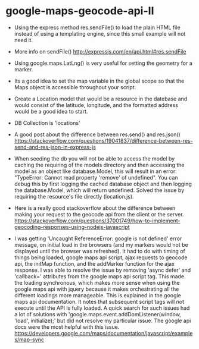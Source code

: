 # google-maps-geocode-api-II

- Using the express method res.sendFile() to load the plain HTML file instead of using a templating engine, since this small example will not need it.

- More info on sendFile() http://expressjs.com/en/api.html#res.sendFile

- Using google.maps.LatLng() is very useful for setting the geometry for a marker.
- Its a good idea to set the map variable in the global scope so that the Maps object is accessible throughout your script.
- Create a Location model that would be a resource in the datebase and would consist of the latitude, longitude, and the formatted address would be a good idea to start.
- DB Collection is 'locations'
- A good post about the difference between res.send() and res.json() https://stackoverflow.com/questions/19041837/difference-between-res-send-and-res-json-in-express-js
- When seeding the db you will not be able to access the model by caching the requiring of the models directory and then accessing the model as an object like database.Model, this will result in an error: "TypeError: Cannot read property 'remove' of undefined". You can debug this by first logging the cached database object and then logging the database.Model, which will return undefined. Solved the issue by requiring the resource's file directly (location.js).
- Here is a really good stackoverflow about the difference between making your request to the geocode api from the client or the server. https://stackoverflow.com/questions/37001749/how-to-implement-geocoding-responses-using-nodejs-javascript
- I was getting 'Uncaught ReferenceError: google is not defined' error message, on initial load in the browsers (and my markers would not be displayed until the browser was refreshed). It had to do with timing of things being loaded, google maps api script, ajax requests to geocode api, the initMap function, and the addMarker function for the ajax response. I was able to resolve the issue by removing 'async defer' and 'callback=' attributes from the google maps api script tag. This made the loading synchronous, which makes more sense when using the google maps api with jquery because it makes orchestrating all the different loadings more manageable. This is explained in the google maps api documentation. It notes that subsequent script tags will not execute until the API is fully loaded. A quick search for such issues had a lot of solutions with 'google.maps.event.addDomListener(window, 'load', initialize);' but did not resolve my particular issue. The google api docs were the most helpful with this issue.
https://developers.google.com/maps/documentation/javascript/examples/map-sync

